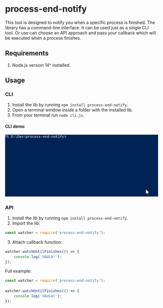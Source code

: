 # process-end-notify

This tool is designed to notify you when a specific process is finished. The library has a command-line interface. It can be used just as a single CLI tool. Or use can choose an API approach and pass your callback which will be executed when a process finishes.

## Requirements

1. Node.js version 14^ installed.

## Usage
### CLI
1. Install the lib by running `npm install process-end-notify`.
2. Open a terminal window inside a folder with the installed lib.
3. From your terminal run `node cli.js`.

#### CLI demo
![CLI demo](./demo/cli-demo.gif)

### API
1. Install the lib by running `npm install process-end-notify`.
2. Import the lib:
```js
const watcher = require('process-end-notify');
```
3. Attach callback function:
```js
watcher.watchUntilFinishes(() => {
    console.log('VAULA!');
});
```

Full example:
```js
const watcher = require('process-end-notify');

watcher.watchUntilFinishes(() => {
    console.log('VAULA!');
});
```